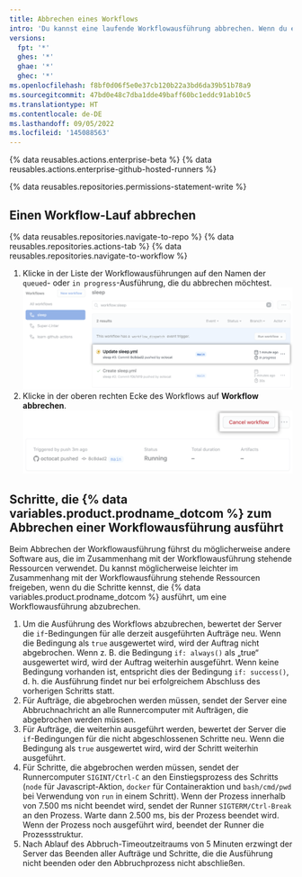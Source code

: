 ```yaml
---
title: Abbrechen eines Workflows
intro: 'Du kannst eine laufende Workflowausführung abbrechen. Wenn du eine Workflowausführung abbrichst, bricht {% data variables.product.prodname_dotcom %} alle Aufträge und Schritte ab, die Teil dieses Workflows sind.'
versions:
  fpt: '*'
  ghes: '*'
  ghae: '*'
  ghec: '*'
ms.openlocfilehash: f8bf0d06f5e0e37cb120b22a3bd6da39b51b78a9
ms.sourcegitcommit: 47bd0e48c7dba1dde49baff60bc1eddc91ab10c5
ms.translationtype: HT
ms.contentlocale: de-DE
ms.lasthandoff: 09/05/2022
ms.locfileid: '145088563'
---
```

{% data reusables.actions.enterprise-beta %} {% data reusables.actions.enterprise-github-hosted-runners %}

{% data reusables.repositories.permissions-statement-write %}

## Einen Workflow-Lauf abbrechen

{% data reusables.repositories.navigate-to-repo %} {% data reusables.repositories.actions-tab %} {% data reusables.repositories.navigate-to-workflow %}
1. Klicke in der Liste der Workflowausführungen auf den Namen der `queued`- oder `in progress`-Ausführung, die du abbrechen möchtest.
![Name der Workflowausführung](/assets/images/help/repository/in-progress-run.png)
1. Klicke in der oberen rechten Ecke des Workflows auf **Workflow abbrechen**.
![Schaltfläche „Workflow abbrechen“](/assets/images/help/repository/cancel-check-suite-updated.png)

## Schritte, die {% data variables.product.prodname_dotcom %} zum Abbrechen einer Workflowausführung ausführt

Beim Abbrechen der Workflowausführung führst du möglicherweise andere Software aus, die im Zusammenhang mit der Workflowausführung stehende Ressourcen verwendet. Du kannst möglicherweise leichter im Zusammenhang mit der Workflowausführung stehende Ressourcen freigeben, wenn du die Schritte kennst, die {% data variables.product.prodname_dotcom %} ausführt, um eine Workflowausführung abzubrechen.

1. Um die Ausführung des Workflows abzubrechen, bewertet der Server die `if`-Bedingungen für alle derzeit ausgeführten Aufträge neu. Wenn die Bedingung als `true` ausgewertet wird, wird der Auftrag nicht abgebrochen. Wenn z. B. die Bedingung `if: always()` als „true“ ausgewertet wird, wird der Auftrag weiterhin ausgeführt. Wenn keine Bedingung vorhanden ist, entspricht dies der Bedingung `if: success()`, d. h. die Ausführung findet nur bei erfolgreichem Abschluss des vorherigen Schritts statt.
2. Für Aufträge, die abgebrochen werden müssen, sendet der Server eine Abbruchnachricht an alle Runnercomputer mit Aufträgen, die abgebrochen werden müssen.
3. Für Aufträge, die weiterhin ausgeführt werden, bewertet der Server die `if`-Bedingungen für die nicht abgeschlossenen Schritte neu. Wenn die Bedingung als `true` ausgewertet wird, wird der Schritt weiterhin ausgeführt.
4. Für Schritte, die abgebrochen werden müssen, sendet der Runnercomputer `SIGINT/Ctrl-C` an den Einstiegsprozess des Schritts (`node` für Javascript-Aktion, `docker` für Containeraktion und `bash/cmd/pwd` bei Verwendung von `run` in einem Schritt). Wenn der Prozess innerhalb von 7.500 ms nicht beendet wird, sendet der Runner `SIGTERM/Ctrl-Break` an den Prozess. Warte dann 2.500 ms, bis der Prozess beendet wird. Wenn der Prozess noch ausgeführt wird, beendet der Runner die Prozessstruktur.
5. Nach Ablauf des Abbruch-Timeoutzeitraums von 5 Minuten erzwingt der Server das Beenden aller Aufträge und Schritte, die die Ausführung nicht beenden oder den Abbruchprozess nicht abschließen.
